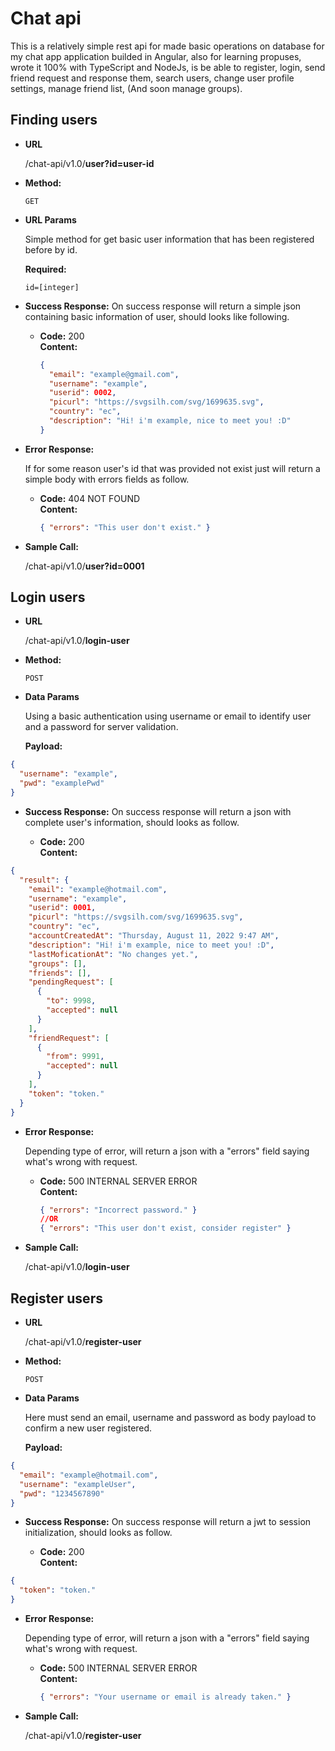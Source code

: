 # Chat api

This is a relatively simple rest api for made basic operations on database for my chat app application builded in Angular, also for learning propuses, wrote it 100% with TypeScript and NodeJs, is be able to register, login, send friend request and response them, search users, change user profile settings, manage friend list, (And soon manage groups).

## Finding users

- **URL**

  /chat-api/v1.0/**user?id=user-id**

- **Method:**

  `GET`

- **URL Params**

  Simple method for get basic user information that has been registered before by id.

  **Required:**

  `id=[integer]`

- **Success Response:**
  On success response will return a simple json containing basic information of user, should looks like following.

  - **Code:** 200 <br />
    **Content:**
    ```json
    {
      "email": "example@gmail.com",
      "username": "example",
      "userid": 0002,
      "picurl": "https://svgsilh.com/svg/1699635.svg",
      "country": "ec",
      "description": "Hi! i'm example, nice to meet you! :D"
    }
    ```

- **Error Response:**

  If for some reason user's id that was provided not exist just will return a simple body with errors fields as follow.

  - **Code:** 404 NOT FOUND <br />
    **Content:**
    ```json
    { "errors": "This user don't exist." }
    ```

- **Sample Call:**

  /chat-api/v1.0/**user?id=0001**

## Login users

- **URL**

  /chat-api/v1.0/**login-user**

- **Method:**

  `POST`

- **Data Params**

  Using a basic authentication using username or email to identify user and a password for server validation.

  **Payload:**

```json
{
  "username": "example",
  "pwd": "examplePwd"
}
```

- **Success Response:**
  On success response will return a json with complete user's information, should looks as follow.

  - **Code:** 200 <br />
    **Content:**

```json
{
  "result": {
    "email": "example@hotmail.com",
    "username": "example",
    "userid": 0001,
    "picurl": "https://svgsilh.com/svg/1699635.svg",
    "country": "ec",
    "accountCreatedAt": "Thursday, August 11, 2022 9:47 AM",
    "description": "Hi! i'm example, nice to meet you! :D",
    "lastMoficationAt": "No changes yet.",
    "groups": [],
    "friends": [],
    "pendingRequest": [
      {
        "to": 9998,
        "accepted": null
      }
    ],
    "friendRequest": [
      {
        "from": 9991,
        "accepted": null
      }
    ],
    "token": "token."
  }
}
```

- **Error Response:**

  Depending type of error, will return a json with a "errors" field saying what's wrong with request.

  - **Code:** 500 INTERNAL SERVER ERROR <br />
    **Content:**

    ```json
    { "errors": "Incorrect password." }
    //OR
    { "errors": "This user don't exist, consider register" }

    ```

- **Sample Call:**

  /chat-api/v1.0/**login-user**

## Register users

- **URL**

  /chat-api/v1.0/**register-user**

- **Method:**

  `POST`

- **Data Params**

  Here must send an email, username and password as body payload to confirm a new user registered.

  **Payload:**

```json
{
  "email": "example@hotmail.com",
  "username": "exampleUser",
  "pwd": "1234567890"
}
```

- **Success Response:**
  On success response will return a jwt to session initialization, should looks as follow.

  - **Code:** 200 <br />
    **Content:**

```json
{
  "token": "token."
}
```

- **Error Response:**

  Depending type of error, will return a json with a "errors" field saying what's wrong with request.

  - **Code:** 500 INTERNAL SERVER ERROR <br />
    **Content:**
    ```json
    { "errors": "Your username or email is already taken." }
    ```

- **Sample Call:**

  /chat-api/v1.0/**register-user**
